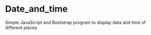 # Date_and_time
Simple JavaScript and Bootstrap program to display data and time of different places
